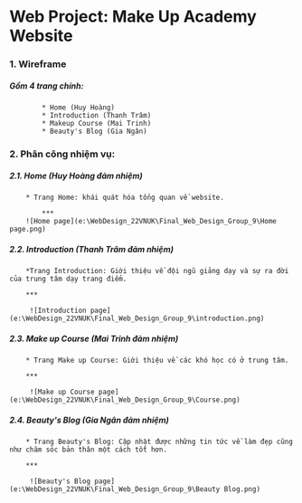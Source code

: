 # Web Project: Make Up Academy Website

### **1. Wireframe** 
   ##### Gồm 4 trang chính:
            * Home (Huy Hoàng)
            * Introduction (Thanh Trâm)
            * Makeup Course (Mai Trinh)
            * Beauty's Blog (Gia Ngân)

### **2. Phân công nhiệm vụ:** 

##### 2.1. Home (Huy Hoàng đảm nhiệm)

        * Trang Home: khái quát hóa tổng quan về website.

            *** 
        ![Home page](e:\WebDesign_22VNUK\Final_Web_Design_Group_9\Home page.png)


##### 2.2. Introduction (Thanh Trâm đảm nhiệm)
        *Trang Introduction: Giới thiệu về đội ngũ giảng dạy và sự ra đời của trung tâm dạy trang điểm.

        ***

         ![Introduction page](e:\WebDesign_22VNUK\Final_Web_Design_Group_9\introduction.png)

##### 2.3. Make up Course (Mai Trinh đảm nhiệm)
        * Trang Make up Course: Giới thiệu về các khó học có ở trung tâm.

        ***

         ![Make up Course page](e:\WebDesign_22VNUK\Final_Web_Design_Group_9\Course.png)

##### 2.4. Beauty's Blog (Gia Ngân đảm nhiệm)

        * Trang Beauty's Blog: Cập nhật được những tin tức về làm đẹp cũng như chăm sóc bản thân một cách tốt hơn.

        ***

         ![Beauty's Blog page](e:\WebDesign_22VNUK\Final_Web_Design_Group_9\Beauty Blog.png)





